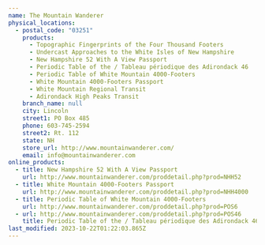 ```yaml
---
name: The Mountain Wanderer
physical_locations:
  - postal_code: "03251"
    products:
      - Topographic Fingerprints of the Four Thousand Footers
      - Undercast Approaches to the White Isles of New Hampshire
      - New Hampshire 52 With A View Passport
      - Periodic Table of the / Tableau périodique des Adirondack 46
      - Periodic Table of White Mountain 4000-Footers
      - White Mountain 4000-Footers Passport
      - White Mountain Regional Transit
      - Adirondack High Peaks Transit
    branch_name: null
    city: Lincoln
    street1: PO Box 485
    phone: 603-745-2594
    street2: Rt. 112
    state: NH
    store_url: http://www.mountainwanderer.com/
    email: info@mountainwanderer.com
online_products:
  - title: New Hampshire 52 With A View Passport
    url: http://www.mountainwanderer.com/proddetail.php?prod=NHH52
  - title: White Mountain 4000-Footers Passport
    url: http://www.mountainwanderer.com/proddetail.php?prod=NHH4000
  - title: Periodic Table of White Mountain 4000-Footers
    url: http://www.mountainwanderer.com/proddetail.php?prod=POS6
  - url: http://www.mountainwanderer.com/proddetail.php?prod=POS46
    title: Periodic Table of the / Tableau périodique des Adirondack 46
last_modified: 2023-10-22T01:22:03.865Z
---
```


